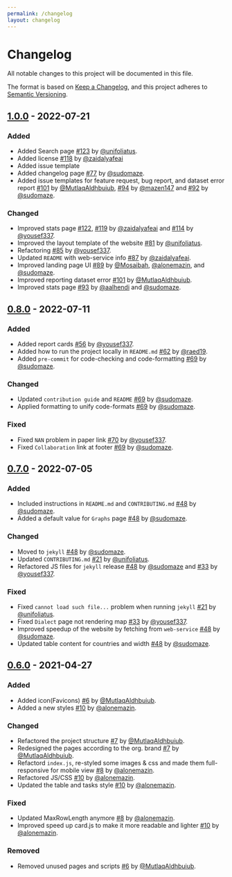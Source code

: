 ```yaml
---
permalink: /changelog
layout: changelog
---
```


# Changelog

All notable changes to this project will be documented in this file.

The format is based on [Keep a Changelog](https://keepachangelog.com/en/1.0.0/),
and this project adheres to [Semantic Versioning](https://semver.org/spec/v2.0.0.html).

## [1.0.0] - 2022-07-21

### Added

-   Added Search page [#123](https://github.com/ARBML/adawat/pull/123) by [@unifoliatus](https://github.com/unifoliatus).
-   Added license [#118](https://github.com/ARBML/adawat/pull/118) by [@zaidalyafeai](https://github.com/zaidalyafeai)
-   Added issue template 
-   Added changelog page [#77](https://github.com/ARBML/adawat/pull/77) by [@sudomaze](https://github.com/sudomaze).
-   Added issue templates for feature request, bug report, and dataset error report [#101](https://github.com/ARBML/adawat/pull/101) by [@MutlaqAldhbuiub](https://github.com/MutlaqAldhbuiub), [#94](https://github.com/ARBML/adawat/pull/94) by [@mazen147](https://github.com/mazen147) and [#92](https://github.com/ARBML/adawat/pull/92) by [@sudomaze](https://github.com/sudomaze).

### Changed

-   Improved stats page [#122](https://github.com/ARBML/adawat/pull/122), [#119](https://github.com/ARBML/adawat/pull/119) by [@zaidalyafeai](https://github.com/zaidalyafeai) and [#114](https://github.com/ARBML/adawat/pull/114) by [@yousef337](https://github.com/yousef337). 
-   Improved the layout template of the website [#81](https://github.com/ARBML/adawat/pull/81) by [@unifoliatus](https://github.com/unifoliatus).
-   Refactoring [#85](https://github.com/ARBML/adawat/pull/85) by [@yousef337](https://github.com/yousef337).
-   Updated `README` with web-service info [#87](https://github.com/ARBML/adawat/pull/87) by [@zaidalyafeai](https://github.com/zaidalyafeai).
-   Improved landing page UI [#89](https://github.com/ARBML/adawat/pull/89) by [@Mosaibah](https://github.com/Mosaibah), [@alonemazin](https://github.com/alonemazin), and [@sudomaze](https://github.com/sudomaze).
-   Improved reporting dataset error [#101](https://github.com/ARBML/adawat/pull/101) by [@MutlaqAldhbuiub](https://github.com/MutlaqAldhbuiub).
-   Improved stats page [#93](https://github.com/ARBML/adawat/pull/93) by [@aalhendi](https://github.com/aalhendi) and [@sudomaze](https://github.com/sudomaze).

## [0.8.0] - 2022-07-11

### Added

-   Added report cards [#56](https://github.com/ARBML/adawat/pull/56) by [@yousef337](https://github.com/yousef337).
-   Added how to run the project locally in `README.md` [#62](https://github.com/ARBML/adawat/pull/62) by [@raed19](https://github.com/raed19).
-   Added `pre-commit` for code-checking and code-formatting [#69](https://github.com/ARBML/adawat/pull/69) by [@sudomaze](https://github.com/sudomaze).

### Changed

-   Updated `contribution guide` and `README` [#69](https://github.com/ARBML/adawat/pull/69) by [@sudomaze](https://github.com/sudomaze).
-   Applied formatting to unify code-formats [#69](https://github.com/ARBML/adawat/pull/69) by [@sudomaze](https://github.com/sudomaze).

### Fixed

-   Fixed `NAN` problem in paper link [#70](https://github.com/ARBML/adawat/pull/70) by [@yousef337](https://github.com/yousef337).
-   Fixed `Collaboration` link at footer [#69](https://github.com/ARBML/adawat/pull/69) by [@sudomaze](https://github.com/sudomaze).

## [0.7.0] - 2022-07-05

### Added

-   Included instructions in `README.md` and `CONTRIBUTING.md` [#48](https://github.com/ARBML/adawat/pull/48) by [@sudomaze](https://github.com/sudomaze).
-   Added a default value for `Graphs` page [#48](https://github.com/ARBML/adawat/pull/48) by [@sudomaze](https://github.com/sudomaze).

### Changed

-   Moved to `jekyll` [#48](https://github.com/ARBML/adawat/pull/48) by [@sudomaze](https://github.com/sudomaze).
-   Updated `CONTRIBUTING.md` [#21](https://github.com/ARBML/adawat/pull/21) by [@unifoliatus](https://github.com/unifoliatus).
-   Refactored JS files for `jekyll` release [#48](https://github.com/ARBML/adawat/pull/48) by [@sudomaze](https://github.com/sudomaze) and [#33](https://github.com/ARBML/adawat/pull/33) by [@yousef337](https://github.com/yousef337).

### Fixed

-   Fixed `cannot load such file...` problem when running `jekyll` [#21](https://github.com/ARBML/adawat/pull/21) by [@unifoliatus](https://github.com/unifoliatus).
-   Fixed `Dialect` page not rendering map [#33](https://github.com/ARBML/adawat/pull/33) by [@yousef337](https://github.com/yousef337).
-   Improved speedup of the website by fetching from `web-service` [#48](https://github.com/ARBML/adawat/pull/48) by [@sudomaze](https://github.com/sudomaze).
-   Updated table content for countries and width [#48](https://github.com/ARBML/adawat/pull/48) by [@sudomaze](https://github.com/sudomaze).

## [0.6.0] - 2021-04-27

### Added

-   Added icon(Favicons) [#6](https://github.com/ARBML/adawat/issues/6) by [@MutlaqAldhbuiub](https://github.com/MutlaqAldhbuiub).
-   Added a new styles [#10](https://github.com/ARBML/adawat/pull/10) by [@alonemazin](https://github.com/alonemazin).

### Changed

-   Refactored the project structure [#7](https://github.com/ARBML/adawat/pull/7) by [@MutlaqAldhbuiub](https://github.com/MutlaqAldhbuiub).
-   Redesigned the pages according to the org. brand [#7](https://github.com/ARBML/adawat/pull/7) by [@MutlaqAldhbuiub](https://github.com/MutlaqAldhbuiub).
-   Refactord `index.js`, re-styled some images & css and made them full-responsive for mobile view [#8](https://github.com/ARBML/adawat/pull/8) by [@alonemazin](https://github.com/alonemazin).
-   Refactored JS/CSS [#10](https://github.com/ARBML/adawat/pull/10) by [@alonemazin](https://github.com/alonemazin).
-   Updated the table and tasks style [#10](https://github.com/ARBML/adawat/pull/10) by [@alonemazin](https://github.com/alonemazin).

### Fixed

-   Updated MaxRowLength anymore [#8](https://github.com/ARBML/adawat/pull/8) by [@alonemazin](https://github.com/alonemazin).
-   Improved speed up card.js to make it more readable and lighter [#10](https://github.com/ARBML/adawat/pull/10) by [@alonemazin](https://github.com/alonemazin).

### Removed

-   Removed unused pages and scripts [#6](https://github.com/ARBML/adawat/issues/6) by [@MutlaqAldhbuiub](https://github.com/MutlaqAldhbuiub).

[1.0.0]: #100---2022-07-19
[0.8.0]: #080---2022-07-11
[0.7.0]: #070---2022-07-05
[0.6.0]: #060---2021-04-27
